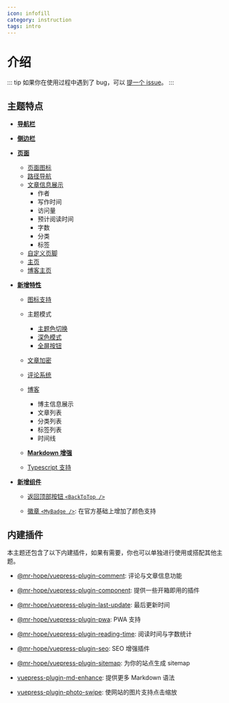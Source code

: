 ```yaml
---
icon: infofill
category: instruction
tags: intro
---
```


# 介绍

::: tip
如果你在使用过程中遇到了 bug，可以 [提一个 issue](https://github.com/Mister-Hope/vuepress-theme-hope/issues)。
:::

## 主题特点

- [**导航栏**](layout/navbar.md)

- [**侧边栏**](layout/sidebar.md)

- [**页面**](layout/page.md)

  - [页面图标](layout/page.md#图标支持)
  - [路径导航](layout/page.md#路径导航)
  - [文章信息展示](layout/page.md#文章信息展示)
    - 作者
    - 写作时间
    - 访问量
    - 预计阅读时间
    - 字数
    - 分类
    - 标签
  - [自定义页脚](layout/page.md#页脚支持)
  - [主页](layout/home.md)
  - [博客主页](layout/blog.md)

- [**新增特性**](feature/readme.md)

  - [图标支持](feature/readme.md)

  - 主题模式

    - [主题色切换](feature/theme.md#主题色)
    - [深色模式](feature/theme.md#深色模式)
    - [全屏按钮](feature/theme.md#全屏按钮)

  - [文章加密](feature/encrypt.md)

  - [评论系统](feature/comment.md)

  - [博客](feature/blog.md)

    - 博主信息展示
    - 文章列表
    - 分类列表
    - 标签列表
    - 时间线

  - [**Markdown 增强**](feature/markdown/readme.md)

  - [Typescript 支持](feature/typescript.md)

- [**新增组件**](feature/component.md)

  - [返回顶部按钮 `<BackToTop />`](feature/component.md#返回顶部按钮-backtotop)

  - [徽章 `<MyBadge />`](feature/component.md#徽章-mybadge): 在官方基础上增加了颜色支持

## 内建插件

本主题还包含了以下内建插件，如果有需要，你也可以单独进行使用或搭配其他主题。

- [@mr-hope/vuepress-plugin-comment](https://vuepress-comment.mrhope.site/): 评论与文章信息功能

- [@mr-hope/vuepress-plugin-component](feature/component.md): 提供一些开箱即用的插件

- [@mr-hope/vuepress-plugin-last-update](../config/plugin/last-update.md): 最后更新时间

- [@mr-hope/vuepress-plugin-pwa](../config/plugin/pwa.md): PWA 支持

- [@mr-hope/vuepress-plugin-reading-time](../config/plugin/reading-time.md): 阅读时间与字数统计

- [@mr-hope/vuepress-plugin-seo](../config/plugin/seo.md): SEO 增强插件

- [@mr-hope/vuepress-plugin-sitemap](../config/plugin/sitemap.md): 为你的站点生成 sitemap

- [vuepress-plugin-md-enhance](https://vuepress-md-enhance.mrhope.site/): 提供更多 Markdown 语法

- [vuepress-plugin-photo-swipe](../config/plugin/photo-swipe.md): 使网站的图片支持点击缩放
